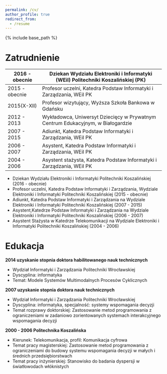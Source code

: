 ```yaml
---
permalink: /cv/
author_profile: true
redirect_from:
  - /resume
---
```


{% include base_path %}

Zatrudnienie
============

|2016 - obecnie| Dziekan Wydziału Elektroniki i Informatyki (WEiI) Politechniki Koszalińskiej (PK)|
|---------------------------|------------------------------------------------------------|
|2015 - obecnie|Profesor uczelni, Katedra Podstaw Informatyki i Zarządzania, WEiI PK|
|2015(X-XII)   |Profesor wizytujący, Wyższa Szkoła Bankowa w Gdańsku| 
|2012 - 2013   |Wykładowca, Uniwersyt Dziecięcy w Prywatnym Centrum Edukacyjnym, w Białogardzie|
|2007 - 2015   |Adiunkt, Katedra Podstaw Informatyki i Zarządzania, WEiI PK||
|2006 - 2007   |Asystent, Katedra Podstaw Informatyki i Zarządzania, WEiI PK|
|2004 - 2006   |Asystent stażysta, Katedra Podstaw Informatyki i Zarządzania, WEiI PK| 

* Dziekan Wydziału Elektroniki i Informatyki Politechniki Koszalińskiej (2016 - obecnie)
* Profesor uczelni, Katedra Podstaw Informatyki i Zarządzania, Wydziale Elektroniki i Informatyki Politechniki Koszalińskiej (2015 - obecnie)
* Adiunkt, Katedra Podstaw Informatyki i Zarządzania na Wydziale Elektroniki i Informatyki Politechniki Koszalińskiej	(2007 - 2015)
* Asystent,Katedrze Podstaw Informatyki i Zarządzania na Wydziale Elektroniki i Informatyki Politechniki Koszalińskiej (2006 - 2007)	
* Asystent Stażysta w Katedrze Telekomunikacji na Wydziale Elektroniki i Informatyki Politechniki Koszalińskiej (2004 - 2006)


Edukacja
======
__2014 uzyskanie stopnia doktora habilitowanego nauk technicznych__
-	Wydział Informatyki i Zarządzania Politechniki Wrocławskiej
-	Dyscyplina: informatyka
-	Temat: Modele Systemów Multimodalnych Procesów Cyklicznych

__2007 uzyskanie stopnia doktora nauk technicznych__
-	Wydział Informatyki i Zarządzania Politechniki Wrocławskiej
-	Dyscyplina: informatyka, specjalność: systemy wspomagania decyzji
-	Temat rozprawy doktorskiej: Zastosowanie metod programowania z ograniczeniami w zadaniowo zorientowanych systemach interakcyjnego wspomagania decyzji

__2000 - 2006 Politechnika Koszalińska__
-	Kierunek: Telekomunikacja, profil: Komunikacja cyfrowa
-	Temat pracy magisterskiej: Zastosowanie metod programowania z ograniczeniami do budowy systemu wspomagania decyzji w małych i średnich przedsiębiorstwach
-	Temat pracy inżynierskiej: Stanowisko do badania dyspersji w światłowodach włóknistych

